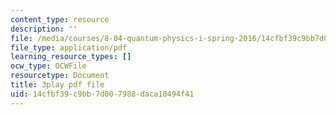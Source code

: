 ```yaml
---
content_type: resource
description: ''
file: /media/courses/8-04-quantum-physics-i-spring-2016/14cfbf39c9bb7d007988daca10494f41_jPVD45YYlk.pdf
file_type: application/pdf
learning_resource_types: []
ocw_type: OCWFile
resourcetype: Document
title: 3play pdf file
uid: 14cfbf39-c9bb-7d00-7988-daca10494f41
---
```

